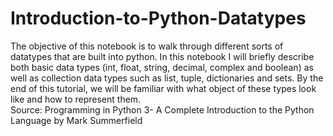 # Introduction-to-Python-Datatypes
The objective of this notebook is to walk through different sorts of datatypes that are built into python. In this notebook I will briefly describe both basic data types (int, float, string, decimal, complex and boolean) as well as collection data types such as list, tuple, dictionaries and sets. By the end of this tutorial, we will be familiar with what object of these types look like and how to represent them.  
Source: Programming in Python 3- A Complete Introduction to the Python Language by Mark Summerfield
